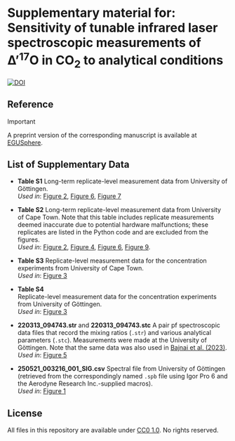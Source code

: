 # Supplementary material for:</br>Sensitivity of tunable infrared laser spectroscopic measurements of ∆’<sup>17</sup>O in CO<sub>2</sub> to analytical conditions
[![DOI](https://zenodo.org/badge/996752605.svg)](https://doi.org/10.5281/zenodo.15742110)

## Reference
>[!IMPORTANT]
>A preprint version of the corresponding manuscript is available at [EGUSphere](https://egusphere.copernicus.org/preprints/2025/egusphere-2025-3040/).

## List of Supplementary Data

- **Table S1**
  Long-term replicate-level measurement data from University of Göttingen.  
  *Used in*: [Figure 2](figures/LT_Figure_2.png), [Figure 6](figures/LT_Figure_6.png), [Figure 7](figures/LT_Figure_7.png)

- **Table S2**
  Long-term replicate-level measurement data from University of Cape Town. Note that this table includes replicate measurements deemed inaccurate due to potential hardware malfunctions; these replicates are listed in the Python code and are excluded from the figures.  
  *Used in*: [Figure 2](figures/LT_Figure_2.png), [Figure 4](figures/LT_Figure_4.png), [Figure 6](figures/LT_Figure_6.png), [Figure 9](figures/LT_Figure_9.png).

- **Table S3**
  Replicate-level measurement data for the concentration experiments from University of Cape Town.  
  *Used in*: [Figure 3](figures/LT_Figure_3.png)

- **Table S4**  
  Replicate-level measurement data for the concentration experiments from University of Göttingen.  
  *Used in*: [Figure 3](figures/LT_Figure_3.png)

- **220313_094743.str** and **220313_094743.stc**
  A pair pf spectroscopic data files that record the mixing ratios (`.str`) and various analytical parameters (`.stc`). Measurements were made at the University of Göttingen. Note that the same data was also used in [Bajnai et al. (2023)](https://github.com/davidbajnai/TARDIS).  
  *Used in*: [Figure 5](figures/LT_Figure_5.png)

- **250521_003216_001_SIG.csv**
  Spectral file from University of Göttingen (retrieved from the correspondingly named `.spb` file using Igor Pro 6 and the Aerodyne Research Inc.-supplied macros).  
  *Used in*: [Figure 1](figures/LT_Figure_1.png)

## License
All files in this repository are available under [CC0 1.0](LICENSE). No rights reserved.